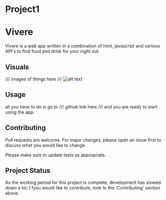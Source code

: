 
# Project1

# Vivere

Vivere is a web app written in a combination of html, javascript and various API's to find food and drink for your night out.

## Visuals

/// images of things here ///
![alt text](https://files.slack.com/files-pri/TQ1KWR5HU-FRTQ9FTM3/page_one.jpg)

## Usage

all you have to do is go to /// github link here /// and you are ready to start using the app.

## Contributing
Pull requests are welcome. For major changes, please open an issue first to discuss what you would like to change.

Please make sure to update tests as appropriate.

## Project Status
As the working period for this project is complete, development has slowed down a lot. I fyou would like to contribute, look to the 'Contributing' section above.
